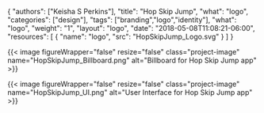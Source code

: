 {
	"authors": ["Keisha S Perkins"],
	"title": "Hop Skip Jump",
	"what": "logo",
	"categories": ["design"],
	"tags": ["branding","logo","identity"],
	"what": "logo",
	"weight": "1",
	"layout": "logo",
	"date": "2018-05-08T11:08:21-06:00",
	"resources": [
	      {
	         "name": "logo",
	         "src": "HopSkipJump_Logo.svg"
	      }
	    ]
}

{{< image figureWrapper="false" resize="false"  class="project-image" name="HopSkipJump_Billboard.png" alt="Billboard for Hop Skip Jump app" >}}

{{< image figureWrapper="false" resize="false"  class="project-image" name="HopSkipJump_UI.png" alt="User Interface for Hop Skip Jump app" >}}

